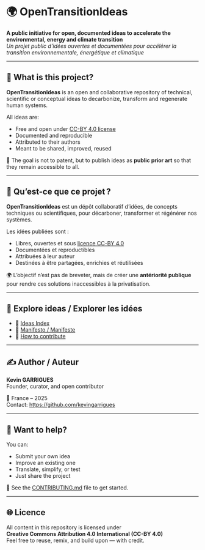 # 🌍 OpenTransitionIdeas  
**A public initiative for open, documented ideas to accelerate the environmental, energy and climate transition**  
_Un projet public d’idées ouvertes et documentées pour accélérer la transition environnementale, énergétique et climatique_

---

## 🔹 What is this project?

**OpenTransitionIdeas** is an open and collaborative repository of technical, scientific or conceptual ideas to decarbonize, transform and regenerate human systems.

All ideas are:
- Free and open under [CC-BY 4.0 license](./LICENSE)
- Documented and reproducible
- Attributed to their authors
- Meant to be shared, improved, reused

🌱 The goal is not to patent, but to publish ideas as **public prior art** so that they remain accessible to all.

---

## 🔹 Qu’est-ce que ce projet ?

**OpenTransitionIdeas** est un dépôt collaboratif d’idées, de concepts techniques ou scientifiques, pour décarboner, transformer et régénérer nos systèmes.

Les idées publiées sont :
- Libres, ouvertes et sous [licence CC-BY 4.0](./LICENSE)
- Documentées et reproductibles
- Attribuées à leur auteur
- Destinées à être partagées, enrichies et réutilisées

🌍 L’objectif n’est pas de breveter, mais de créer une **antériorité publique** pour rendre ces solutions inaccessibles à la privatisation.

---

## 📘 Explore ideas / Explorer les idées

- 🔬 [Ideas Index](./ideas-index.md)
- 🧭 [Manifesto / Manifeste](./MANIFESTE.md)
- 🤝 [How to contribute](./CONTRIBUTING.md)

---

## ✍️ Author / Auteur

**Kevin GARRIGUES**  
Founder, curator, and open contributor

📍 France – 2025  
Contact: https://github.com/kevingarrigues

---

## 💬 Want to help?

You can:
- Submit your own idea
- Improve an existing one
- Translate, simplify, or test
- Just share the project

📩 See the [CONTRIBUTING.md](./CONTRIBUTING.md) file to get started.

---

## 🌐 Licence

All content in this repository is licensed under  
**Creative Commons Attribution 4.0 International (CC-BY 4.0)**  
Feel free to reuse, remix, and build upon — with credit.

